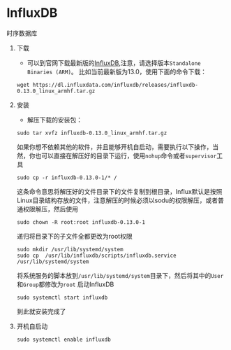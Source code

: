 
# InfluxDB

时序数据库

1. 下载
    - 可以到官网下载最新版的[InfluxDB](https://influxdata.com/downloads/#influxdb),注意，请选择版本`Standalone Binaries (ARM)`。
    比如当前最新版为13.0，使用下面的命令下载：
    ```
    wget https://dl.influxdata.com/influxdb/releases/influxdb-0.13.0_linux_armhf.tar.gz
    ```
2. 安装
    - 解压下载的安装包：
    ```
    sudo tar xvfz influxdb-0.13.0_linux_armhf.tar.gz
    ```
    如果你想不依赖其他的软件，并且能够开机自启动，需要执行以下操作，当然，你也可以直接在解压好的目录下运行，使用`nohup`命令或者`supervisor`工具
    ```
    sudo cp -r influxdb-0.13.0-1/* /
    ```
    这条命令意思将解压好的文件目录下的文件复制到根目录，Influx默认是按照Linux目录结构存放的文件，注意解压的时候必须以sodu的权限解压，或者普通权限解压，然后使用
    ```
    sudo chown -R root:root influxdb-0.13.0-1
    ```
    递归将目录下的子文件全都更改为root权限
    ```
    sudo mkdir /usr/lib/systemd/system
    sudo cp  /usr/lib/influxdb/scripts/influxdb.service /usr/lib/systemd/system
    ```
    将系统服务的脚本放到`/usr/lib/systemd/system`目录下，然后将其中的`User`和`Group`都修改为`root`
    启动InfluxDB
    ```
    sudo systemctl start influxdb
    ```
    到此就安装完成了

3. 开机自启动
    ```
    sudo systemctl enable influxdb
    ```